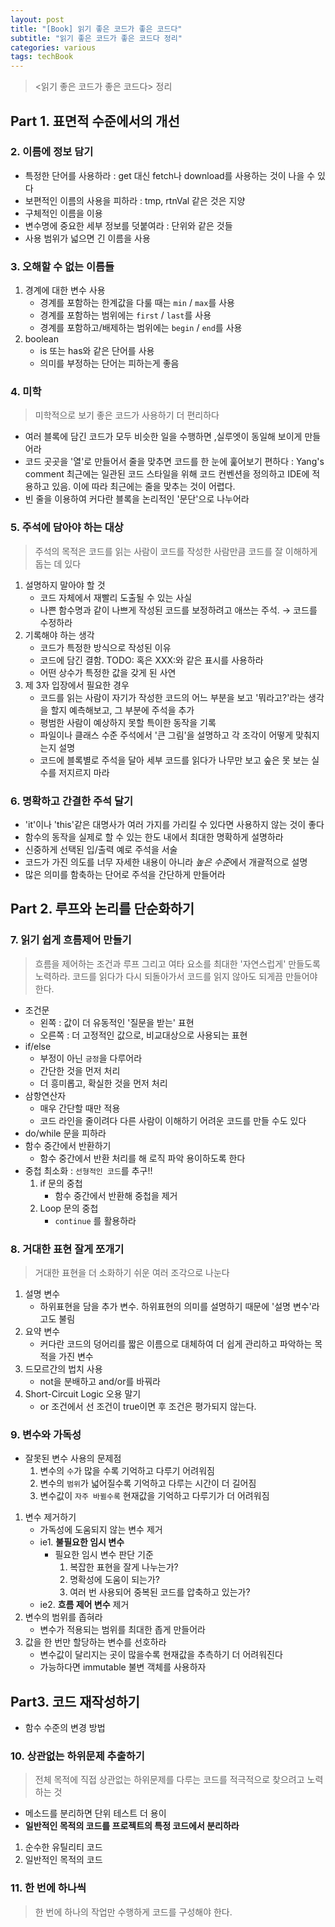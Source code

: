 ```yaml
---
layout: post
title: "[Book] 읽기 좋은 코드가 좋은 코드다"
subtitle: "읽기 좋은 코드가 좋은 코드다 정리"
categories: various
tags: techBook
---
```


> \<읽기 좋은 코드가 좋은 코드다\> 정리

## Part 1. 표면적 수준에서의 개선
### 2. 이름에 정보 담기
- 특정한 단어를 사용하라 : get 대신 fetch나 download를 사용하는 것이 나을 수 있다
- 보편적인 이름의 사용을 피하라 : tmp, rtnVal 같은 것은 지양
- 구체적인 이름을 이용 
- 변수명에 중요한 세부 정보를 덧붙여라 : 단위와 같은 것들
- 사용 범위가 넓으면 긴 이름을 사용

### 3. 오해할 수 없는 이름들
1. 경계에 대한 변수 사용
	- 경계를 포함하는 한계값을 다룰 때는 `min` / `max`를 사용
	- 경계를 포함하는 범위에는 `first` / `last`를 사용
	- 경계를 포함하고/배제하는 범위에는 `begin` / `end`를 사용
2. boolean
	- is 또는 has와 같은 단어를 사용
	- 의미를 부정하는 단어는 피하는게 좋음

### 4. 미학
> 미학적으로 보기 좋은 코드가 사용하기 더 편리하다  

- 여러 블록에 담긴 코드가 모두 비슷한 일을 수행하면 ,실루엣이 동일해 보이게 만들어라
- 코드 곳곳을 '열'로 만들어서 줄을 맞추면 코드를 한 눈에 훑어보기 편하다 : Yang's comment 최근에는 일관된 코드 스타일을 위해 코드 컨벤션을 정의하고 IDE에 적용하고 있음. 이에 따라 최근에는 줄을 맞추는 것이 어렵다.
- 빈 줄을 이용하여 커다란 블록을 논리적인 '문단'으로 나누어라

### 5. 주석에 담아야 하는 대상
> 주석의 목적은 코드를 읽는 사람이 코드를 작성한 사람만큼 코드를 잘 이해하게 돕는 데 있다  

1. 설명하지 말아야 할 것
	- 코드 자체에서 재빨리 도출될 수 있는 사실
	- 나쁜 함수명과 같이 나쁘게 작성된 코드를 보정하려고 애쓰는 주석. → 코드를 수정하라
2. 기록해야 하는 생각
	- 코드가 특정한 방식으로 작성된 이유
	- 코드에 담긴 결함. TODO: 혹은 XXX:와 같은 표시를 사용하라
	- 어떤 상수가 특정한 값을 갖게 된 사연
3. 제 3자 입장에서 필요한 경우
	- 코드를 읽는 사람이 자기가 작성한 코드의 어느 부분을 보고 '뭐라고?'라는 생각을 할지 예측해보고, 그 부분에 주석을 추가
	- 평범한 사람이 예상하지 못할 특이한 동작을 기록
	- 파일이나 클래스 수준 주석에서 '큰 그림'을 설명하고 각 조각이 어떻게 맞춰지는지 설명
	- 코드에 블록별로 주석을 달아 세부 코드를 읽다가 나무만 보고 숲은 못 보는 실수를 저지르지 마라

### 6. 명확하고 간결한 주석 달기
- 'it'이나 'this'같은 대명사가 여러 가지를 가리킬 수 있다면 사용하지 않는 것이 좋다
- 함수의 동작을 실제로 할 수 있는 한도 내에서 최대한 명확하게 설명하라
- 신중하게 선택된 입/출력 예로 주석을 서술
- 코드가 가진 의도를 너무 자세한 내용이 아니라 *높은 수준*에서 개괄적으로 설명
- 많은 의미를 함축하는 단어로 주석을 간단하게 만들어라

## Part 2. 루프와 논리를 단순화하기
### 7. 읽기 쉽게 흐름제어 만들기
> 흐름을 제어하는 조건과 루프 그리고 여타 요소를 최대한 '자연스럽게' 만들도록 노력하라. 코드를 읽다가 다시 되돌아가서 코드를 읽지 않아도 되게끔 만들어야 한다.  

- 조건문
	- 왼쪽 : 값이 더 유동적인 '질문을 받는' 표현
	- 오른쪽 : 더 고정적인 값으로, 비교대상으로 사용되는 표현
- if/else
	- 부정이 아닌 `긍정`을 다루어라
	- 간단한 것을 먼저 처리
	- 더 흥미롭고, 확실한 것을 먼저 처리
- 삼항연산자
	- 매우 간단할 때만 적용
	- 코드 라인을 줄이려다 다른 사람이 이해하기 어려운 코드를 만들 수도 있다
- do/while 문을 피하라
- 함수 중간에서 반환하기
	- 함수 중간에서 반환 처리를 해 로직 파악 용이하도록 한다
- 중첩 최소화 : `선형적인 코드`를 추구!!
	1. if 문의 중첩
		- 함수 중간에서 반환해 중첩을 제거
	2. Loop 문의 중첩
		- `continue` 를 활용하라

### 8. 거대한 표현 잘게 쪼개기
> 거대한 표현을 더 소화하기 쉬운 여러 조각으로 나눈다  

1. 설명 변수
	- 하위표현을 담을 추가 변수. 하위표현의 의미를 설명하기 때문에 '설명 변수'라고도 불림
2. 요약 변수
	- 커다란 코드의 덩어리를 짧은 이름으로 대체하여 더 쉽게 관리하고 파악하는 목적을 가진 변수
3. 드모르간의 법치 사용
	- not을 분배하고 and/or를 바꿔라
4. Short-Circuit Logic 오용 말기
	- or 조건에서 선 조건이 true이면 후 조건은 평가되지 않는다. 

### 9. 변수와 가독성
- 잘못된 변수 사용의 문제점    
	1. 변수의 `수`가 많을 수록 기억하고 다루기 어려워짐
	2. 변수의 `범위`가 넓어질수록 기억하고 다루는 시간이 더 길어짐
	3. 변수값이 `자주 바뀔수록` 현재값을 기억하고 다루기가 더 어려워짐    

1. 변수 제거하기
	- 가독성에 도움되지 않는 변수 제거
	- ie1. **불필요한 임시 변수**
		- 필요한 임시 변수 판단 기준
			1. 복잡한 표현을 잘게 나누는가?
			2. 명확성에 도움이 되는가?
			3. 여러 번 사용되어 중복된 코드를 압축하고 있는가?
	- ie2. **흐름 제어 변수** 제거
2. 변수의 범위를 좁혀라
	- 변수가 적용되는 범위를 최대한 좁게 만들어라
3. 값을 한 번만 할당하는 변수를 선호하라
	- 변수값이 달리지는 곳이 많을수록 현재값을 추측하기 더 어려워진다
	- 가능하다면 immutable 불변 객체를 사용하자



## Part3. 코드 재작성하기
- 함수 수준의 변경 방법
### 10. 상관없는 하위문제 추출하기
> 전체 목적에 직접 상관없는 하위문제를 다루는 코드를 적극적으로 찾으려고 노력하는 것  

- 메소드를 분리하면 단위 테스트 더 용이
- **일반적인 목적의 코드를 프로젝트의 특정 코드에서 분리하라**
1. 순수한 유틸리티 코드
2. 일반적인 목적의 코드

### 11. 한 번에 하나씩
> 한 번에 하나의 작업만 수행하게 코드를 구성해야 한다.